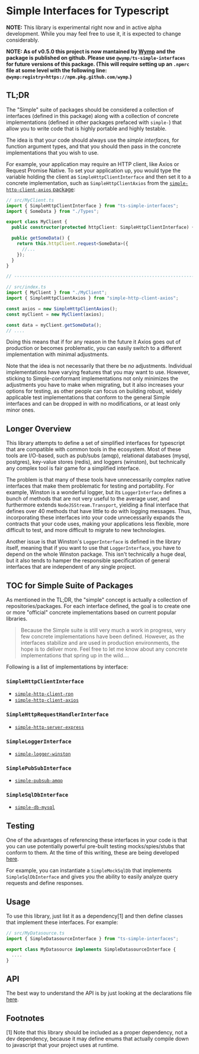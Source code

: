 Simple Interfaces for Typescript
===============================================================================


**NOTE:** This library is experimental right now and in active alpha development. While you may
feel free to use it, it is expected to change considerably.

**NOTE: As of v0.5.0 this project is now mantained by [Wymp](https://github.com/wymp) and the
package is published on github. Please use `@wymp/ts-simple-interfaces` for future versions of
this package. (This will require setting up an `.npmrc` file at some level with the following line:
`@wymp:registry=https://npm.pkg.github.com/wymp`.)**

## TL;DR

The "Simple" suite of packages should be considered a collection of interfaces (defined in this
package) along with a collection of concrete implementations (defined in other packages prefaced
with `simple-`) that allow you to write code that is highly portable and highly testable.

The idea is that your code should always use the _simple interfaces,_ for function argument types,
and that you should then pass in the concrete implementations that you wish to
use.

For example, your application may require an HTTP client, like Axios or Request Promise Native.
To set your application up, you would type the variable holding the client as
`SimpleHttpClientInterface` and then set it to a concrete implementation, such as
`SimpleHttpClientAxios` from the
[`simple-http-client-axios` package](../ts-simple-http-client-axios):

```ts
// src/MyClient.ts
import { SimpleHttpClientInterface } from "ts-simple-interfaces";
import { SomeData } from "./Types";

export class MyClient {
  public constructor(protected httpClient: SimpleHttpClientInterface) { }

  public getSomeData() {
    return this.httpClient.request<SomeData>({
      //...
    });
  }
}

// --------------------------------------------------------------------

// src/index.ts
import { MyClient } from "./MyClient";
import { SimpleHttpClientAxios } from "simple-http-client-axios";

const axios = new SimpleHttpClientAxios();
const myClient = new MyClient(axios);

const data = myClient.getSomeData();
// ....
```

Doing this means that if for any reason in the future it Axios goes out of production or becomes
problematic, you can easily switch to a different implementation with minimal adjustments.

Note that the idea is not necessarily that there be _no_ adjustments. Individual implementations
have varying features that you may want to use. However, sticking to Simple-conformant
implementations not only minimizes the adjustments you have to make when migrating, but it also
increases your options for testing, as other people can focus on building robust, widely
applicable test implementations that conform to the general Simple interfaces and can be dropped in
with no modifications, or at least only minor ones.

## Longer Overview

This library attempts to define a set of simplified interfaces for typescript that are compatible
with common tools in the ecosystem. Most of these tools are I/O-based, such as pub/subs (amqp),
relational databases (mysql, postgres), key-value stores (redis), and loggers (winston), but
technically any complex tool is fair game for a simplified interface.

The problem is that many of these tools have unnecessarily complex native interfaces that make
them problematic for testing and portability. For example, Winston is a wonderful logger, but
its `LoggerInterface` defines a bunch of methods that are not very useful to the average user,
and furthermore extends `NodeJSStream.Transport`, yielding a final interface that defines over
40 methods that have little to do with logging messages. Thus, incorporating these interfaces
into your code unnecessarily expands the contracts that your code uses, making your applications
less flexible, more difficult to test, and more difficult to migrate to new technologies.

Another issue is that Winston's `LoggerInterface` is defined in the library itself, meaning that
if you want to use that `LoggerInterface`, you have to depend on the whole Winston package. This
isn't technically a huge deal, but it also tends to hamper the responsible specification of
general interfaces that are independent of any single project.


## TOC for Simple Suite of Packages

As mentioned in the TL;DR, the "simple" concept is actually a collection of repositories/packages.
For each interface defined, the goal is to create one or more "official" concrete implementations
based on current popular libraries.

>
> Because the Simple suite is still very much a work in progress, very few concrete implementations
> have been defined. However, as the interfaces stabilize and are used in production environments,
> the hope is to deliver more. Feel free to let me know about any concrete implementations that
> spring up in the wild....
>

Following is a list of implementations by interface:

### `SimpleHttpClientInterface`

* [`simple-http-client-rpn`](../ts-simple-http-client-rpn)
* [`simple-http-client-axios`](../ts-simple-http-client-axios)

### `SimpleHttpRequestHandlerInterface`

* [`simple-http-server-express`](../ts-simple-http-server-express)

### `SimpleLoggerInterface`

* [`simple-logger-winston`](../ts-simple-logger-winston)

### `SimplePubSubInterface`

* [`simple-pubsub-amqp`](../ts-simple-pubsub-amqp)

### `SimpleSqlDbInterface`

* [`simple-db-mysql`](../ts-simple-db-mysql)


## Testing

One of the advantages of referencing these interfaces in your code is that you can use potentially
powerful pre-built testing mocks/spies/stubs that conform to them. At the time of this writing,
these are being developed [here](../ts-simple-interfaces-testing).

For example, you can instantiate a `SimpleMockSqlDb` that implements `SimpleSqlDbInterface` and
gives you the ability to easily analyze query requests and define responses.


## Usage

To use this library, just list it as a dependency[1] and then define classes that implement
these interfaces. For example:

```ts
// src/MyDatasource.ts
import { SimpleDatasourceInterface } from "ts-simple-interfaces";

export class MyDatasource implements SimpleDatasourceInterface {
  ....
}
```


## API

The best way to understand the API is by just looking at the declarations file
[here](https://github.com/wymp/ts-simple-interfaces/blob/current/packages/ts-simple-interfaces/src/index.ts).


## Footnotes

[1] Note that this library should be included as a proper dependency, not a dev dependency,
because it may define enums that actually compile down to javascript that your project uses
at runtime.

